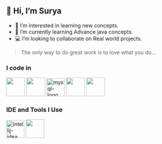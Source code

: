## 👋 Hi, I’m Surya
- 👀 I’m interested in learning new concepts.
- 🌱 I’m currently learning Advance java concepts.
- 💻 I’m looking to collaborate on Real world projects.
<!--- 📫 How to reach me ...
- 😄 Pronouns: ...
- ⚡ Fun fact: ...
--->
>The only way to do great work is to love what you do...

### I code in
<img height="50" width="50" src="https://img.icons8.com/color/48/000000/java-coffee-cup-logo.png" /> <img height="50" width="50" src="https://img.icons8.com/color/48/000000/python.png" />
<img width="48" height="48" src="https://img.icons8.com/fluency/48/mysql-logo.png" alt="mysql-logo"/>
<img height="50" width="50" src="https://img.icons8.com/color/48/000000/html-5.png" /> <img height="50" width="50" src="https://img.icons8.com/color/48/000000/css3.png" />

### IDE and Tools I Use
<img width="48" height="48" src="https://img.icons8.com/color/48/intellij-idea.png" alt="intellij-idea"/> <img height="50" width="50" src="https://img.icons8.com/color/48/000000/visual-studio-code-2019.png"/> 

<!---
Surya-dev1110/Surya-dev1110 is a ✨ special ✨ repository because its `README.md` (this file) appears on your GitHub profile.
You can click the Preview link to take a look at your changes.
--->
